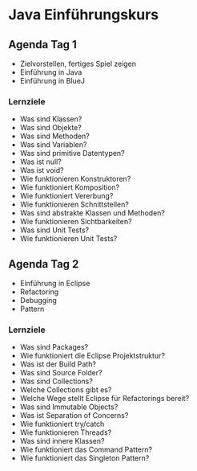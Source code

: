 # Java Einführungskurs

## Agenda Tag 1

- Zielvorstellen, fertiges Spiel zeigen
- Einführung in Java
- Einführung in BlueJ

### Lernziele

- Was sind Klassen?
- Was sind Objekte?
- Was sind Methoden?
- Was sind Variablen?
- Was sind primitive Datentypen?
- Was ist null?
- Was ist void?
- Wie funktionieren Konstruktoren?
- Wie funktioniert Komposition?
- Wie funktioniert Vererbung?
- Wie funktionieren Schnittstellen?
- Was sind abstrakte Klassen und Methoden?
- Wie funktionieren Sichtbarkeiten?
- Was sind Unit Tests?
- Wie funktionieren Unit Tests?

## Agenda Tag 2

- Einführung in Eclipse
- Refactoring
- Debugging
- Pattern

### Lernziele

- Was sind Packages?
- Wie funktioniert die Eclipse Projektstruktur?
- Was ist der Build Path?
- Was sind Source Folder?
- Was sind Collections?
- Welche Collections gibt es?
- Welche Wege stellt Eclipse für Refactorings bereit?
- Was sind Immutable Objects?
- Was ist Separation of Concerns?
- Wie funktioniert try/catch
- Wie funktionieren Threads?
- Was sind innere Klassen?
- Wie funktioniert das Command Pattern?
- Wie funktioniert das Singleton Pattern?
